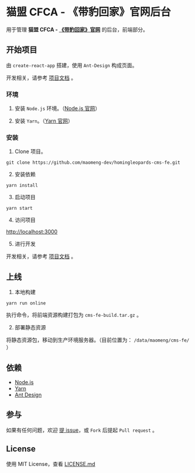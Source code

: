 # 猫盟 CFCA - 《带豹回家》官网后台

用于管理 **猫盟 CFCA - [《带豹回家》官网](https://homingleopards.org/)** 的后台，前端部分。

## 开始项目

由 `create-react-app` 搭建，使用 `Ant-Design` 构成页面。

开发相关，请参考 [项目文档](src/README.md) 。

### 环境

1. 安装 `Node.js` 环境。（[Node.js 官网](https://nodejs.org/zh-cn/)）

2. 安装 `Yarn`。（[Yarn 官网](https://yarnpkg.com/zh-Hans/)）

### 安装

1. Clone 项目。

``` shell script
git clone https://github.com/maomeng-dev/homingleopards-cms-fe.git
```

2. 安装依赖

``` shell script
yarn install
```

3. 启动项目

``` shell script
yarn start
```

4. 访问项目

[http://localhost:3000](http://localhost:3000)

5. 进行开发

开发相关，请参考 [项目文档](src/README.md) 。

## 上线

1. 本地构建

``` shell script
yarn run online
```

执行命令，将前端资源构建打包为 `cms-fe-build.tar.gz` 。

2. 部署静态资源

将静态资源包，移动到生产环境服务器。（目前位置为： `/data/maomeng/cms-fe/` ）

## 依赖

* [Node.js](https://nodejs.org/zh-cn/)
* [Yarn](https://yarnpkg.com/zh-Hans/)
* [Ant Design](https://ant.design/index-cn)

## 参与

如果有任何问题，欢迎 [提 issue](https://github.com/maomeng-dev/homingleopards-cms-fe/issues)，或 `Fork` 后提起 `Pull request` 。

## License

使用 MIT License，查看 [LICENSE.md](LICENSE)
